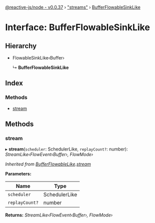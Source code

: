 [@reactive-js/node - v0.0.37](../README.md) › ["streams"](../modules/_streams_.md) › [BufferFlowableSinkLike](_streams_.bufferflowablesinklike.md)

# Interface: BufferFlowableSinkLike

## Hierarchy

* FlowableSinkLike‹Buffer›

  ↳ **BufferFlowableSinkLike**

## Index

### Methods

* [stream](_streams_.bufferflowablesinklike.md#stream)

## Methods

###  stream

▸ **stream**(`scheduler`: SchedulerLike, `replayCount?`: number): *StreamLike‹FlowEvent‹Buffer›, FlowMode›*

*Inherited from [BufferFlowableLike](_streams_.bufferflowablelike.md).[stream](_streams_.bufferflowablelike.md#stream)*

**Parameters:**

Name | Type |
------ | ------ |
`scheduler` | SchedulerLike |
`replayCount?` | number |

**Returns:** *StreamLike‹FlowEvent‹Buffer›, FlowMode›*
